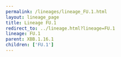 ```yaml
---
permalink: /lineages/lineage_FU.1.html
layout: lineage_page
title: Lineage FU.1
redirect_to: ../lineage.html?lineage=FU.1
lineage: FU.1
parent: XBB.1.16.1
children: ['FU.1']
---
```

